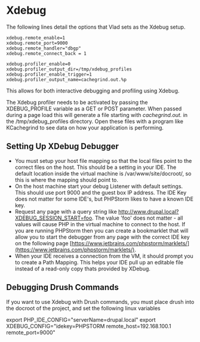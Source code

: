 <h1>Xdebug</h1>

The following lines detail the options that Vlad sets as the Xdebug setup.

    xdebug.remote_enable=1
    xdebug.remote_port=9000
    xdebug.remote_handler="dbgp"
    xdebug.remote_connect_back = 1

    xdebug.profiler_enable=0
    xdebug.profiler_output_dir=/tmp/xdebug_profiles
    xdebug.profiler_enable_trigger=1
    xdebug.profiler_output_name=cachegrind.out.%p

This allows for both interactive debugging and profiling using Xdebug.

The Xdebug profiler needs to be activated by passing the XDEBUG_PROFILE variable as a GET or POST parameter. When passed during a page load this will generate a file starting with _cachegrind.out._ in the /tmp/xdebug_profiles directory. Open these files with a program like KCachegrind to see data on how your application is performing.

## Setting Up XDebug Debugger

- You must setup your host file mapping so that the local files point to the correct files on the host. This should be a setting in your IDE. The default location inside the virtual machine is /var/www/site/docroot/, so this is where the mapping should point to.
- On the host machine start your debug Listener with default settings. This should use port 9000 and the guest box IP address. The IDE Key does not matter for some IDE's, but PHPStorm likes to have a known IDE key.
- Request any page with a query string like http://www.drupal.local?XDEBUG_SESSION_START=foo. The value 'foo' does not matter - all values will cause PHP in the virtual machine to connect to the host. If you are running PHPStorm then you can create a bookmarklet that will allow you to start the debugger from any page with the correct IDE key on the following page [https://www.jetbrains.com/phpstorm/marklets/](https://www.jetbrains.com/phpstorm/marklets/).
- When your IDE receives a connection from the VM, it should prompt you to create a Path Mapping. This helps your IDE pull up an editable file instead of a read-only copy thats provided by XDebug.

## Debugging Drush Commands

If you want to use Xdebug with Drush commands, you must place drush into the docroot of the project, and set the following linux variables

export PHP_IDE_CONFIG="serverName=drupal.local"
export XDEBUG_CONFIG="idekey=PHPSTORM remote_host=192.168.100.1 remote_port=9000"
